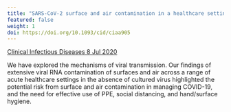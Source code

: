 ```yaml
---
title: "SARS-CoV-2 surface and air contamination in a healthcare setting"
featured: false
weight: 1
doi: https://doi.org/10.1093/cid/ciaa905
---
```


[Clinical Infectious Diseases 8 Jul 2020]({{page.doi}})

We have explored the mechanisms of viral transmission. Our findings of
extensive viral RNA contamination of surfaces and air across a range of
acute healthcare settings in the absence of cultured virus highlighted
the potential risk from surface and air contamination in managing
COVID-19, and the need for effective use of PPE, social distancing, and
hand/surface hygiene.
